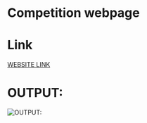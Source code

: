 # Competition webpage

# Link

[WEBSITE LINK](https://vishalganeshkatkar.github.io/competition/)

# OUTPUT:

![OUTPUT:]()
